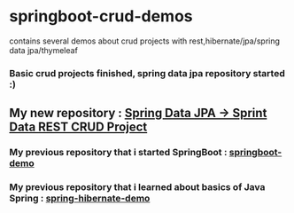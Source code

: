 # springboot-crud-demos
contains several demos about crud projects with rest,hibernate/jpa/spring data jpa/thymeleaf

### Basic crud projects finished, spring data jpa repository started :) 
## My new repository : <a href="https://github.com/kmlisler/springboot-springdata-jpa-cruddemo" target="_blank"> Spring Data JPA -> Sprint Data REST CRUD Project </a>

### My previous repository that i started SpringBoot : <a href="https://github.com/kmlisler/springboot-demo " target="_blank"> springboot-demo </a>

### My previous repository that i learned about basics of Java Spring : <a href="https://github.com/kmlisler/spring-hibernate-demo" target="_blank"> spring-hibernate-demo </a>
